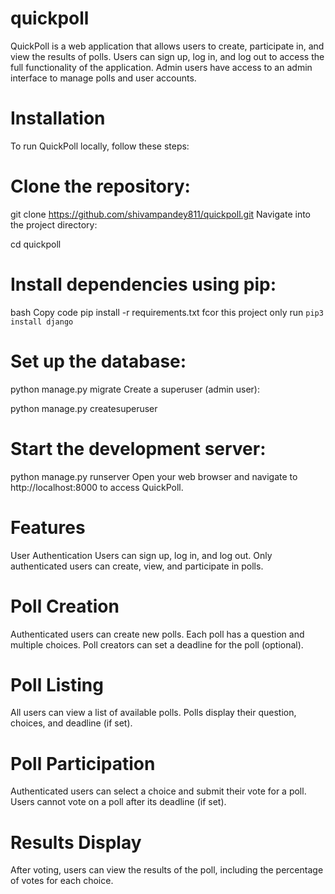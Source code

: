 # quickpoll
QuickPoll is a web application that allows users to create, participate in, and view the results of polls. Users can sign up, log in, and log out to access the full functionality of the application. Admin users have access to an admin interface to manage polls and user accounts.

# Installation
To run QuickPoll locally, follow these steps:

# Clone the repository:
git clone https://github.com/shivampandey811/quickpoll.git
Navigate into the project directory:

cd quickpoll
# Install dependencies using pip:

bash
Copy code
pip install -r requirements.txt fcor this project only run `pip3 install django`

# Set up the database:
python manage.py migrate
Create a superuser (admin user):

python manage.py createsuperuser

# Start the development server:
python manage.py runserver
Open your web browser and navigate to http://localhost:8000 to access QuickPoll.

# Features
User Authentication
Users can sign up, log in, and log out.
Only authenticated users can create, view, and participate in polls.
# Poll Creation
Authenticated users can create new polls.
Each poll has a question and multiple choices.
Poll creators can set a deadline for the poll (optional).
# Poll Listing
All users can view a list of available polls.
Polls display their question, choices, and deadline (if set).
# Poll Participation
Authenticated users can select a choice and submit their vote for a poll.
Users cannot vote on a poll after its deadline (if set).
# Results Display
After voting, users can view the results of the poll, including the percentage of votes for each choice.
